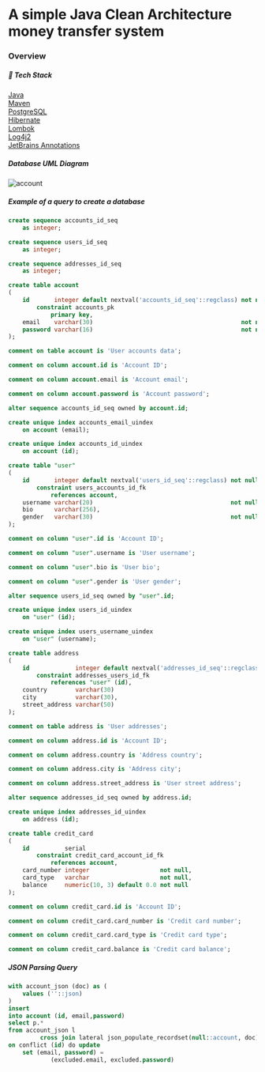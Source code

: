 # A simple Java Clean Architecture money transfer system

### Overview

##### 🚀 Tech Stack
[Java](https://www.java.com/en/)\
[Maven](https://maven.apache.org/)\
[PostgreSQL](https://www.postgresql.org/)\
[Hibernate](https://hibernate.org/)\
[Lombok](https://projectlombok.org/)\
[Log4j2](https://logging.apache.org/log4j/2.x/)\
[JetBrains Annotations](https://www.jetbrains.com/help/idea/annotating-source-code.html#bundled-annotations)

##### Database UML Diagram
![account](https://user-images.githubusercontent.com/73034324/162642669-b1bae58e-9ff1-4f9b-ab61-1030a8a91f24.png)



##### Example of a query to create a database

```sql
create sequence accounts_id_seq
    as integer;

create sequence users_id_seq
    as integer;

create sequence addresses_id_seq
    as integer;

create table account
(
    id       integer default nextval('accounts_id_seq'::regclass) not null
        constraint accounts_pk
            primary key,
    email    varchar(30)                                          not null,
    password varchar(16)                                          not null
);

comment on table account is 'User accounts data';

comment on column account.id is 'Account ID';

comment on column account.email is 'Account email';

comment on column account.password is 'Account password';

alter sequence accounts_id_seq owned by account.id;

create unique index accounts_email_uindex
    on account (email);

create unique index accounts_id_uindex
    on account (id);

create table "user"
(
    id       integer default nextval('users_id_seq'::regclass) not null
        constraint users_accounts_id_fk
            references account,
    username varchar(20)                                       not null,
    bio      varchar(256),
    gender   varchar(30)                                       not null
);

comment on column "user".id is 'Account ID';

comment on column "user".username is 'User username';

comment on column "user".bio is 'User bio';

comment on column "user".gender is 'User gender';

alter sequence users_id_seq owned by "user".id;

create unique index users_id_uindex
    on "user" (id);

create unique index users_username_uindex
    on "user" (username);

create table address
(
    id             integer default nextval('addresses_id_seq'::regclass) not null
        constraint addresses_users_id_fk
            references "user" (id),
    country        varchar(30)                                           not null,
    city           varchar(30),
    street_address varchar(50)
);

comment on table address is 'User addresses';

comment on column address.id is 'Account ID';

comment on column address.country is 'Address country';

comment on column address.city is 'Address city';

comment on column address.street_address is 'User street address';

alter sequence addresses_id_seq owned by address.id;

create unique index addresses_id_uindex
    on address (id);

create table credit_card
(
    id          serial
        constraint credit_card_account_id_fk
            references account,
    card_number integer                    not null,
    card_type   varchar                    not null,
    balance     numeric(10, 3) default 0.0 not null
);

comment on column credit_card.id is 'Account ID';

comment on column credit_card.card_number is 'Credit card number';

comment on column credit_card.card_type is 'Credit card type';

comment on column credit_card.balance is 'Credit card balance';
```

##### JSON Parsing Query

```sql
with account_json (doc) as (
    values (''::json)
)
insert
into account (id, email,password)
select p.*
from account_json l
         cross join lateral json_populate_recordset(null::account, doc) as p
on conflict (id) do update
    set (email, password) =
            (excluded.email, excluded.password)
```
